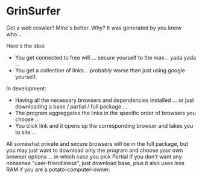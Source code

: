 # GrinSurfer
Got a web crawler? Mine's better. Why? It was generated by you know who...

Here's the idea:
- You get connected to free wifi ... secure yourself to the max... yada yada ...
- You get a collection of links... probably worse than just using google yourself.

In development:

- Having all the necessary browsers and dependencies installed ... or just downloading a base / partial / full package ...
- The program aggreggates the links in the specific order of browsers you choose ...
- You click link and it opens up the corresponding browser and takes you to site ...

All somewhat private and secure browsers will be in the full package, but you may just want to download only the program and choose your own browser options ... in which case you pick Partial
If you don't want any nonsense "user-friendliness", just download base, plus it also uses less RAM if you are a potato-computer-owner.
